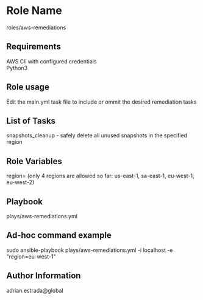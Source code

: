 Role Name
=========

roles/aws-remediations

Requirements
------------

AWS Cli with configured credentials  
Python3

Role usage
----------

Edit the main.yml task file to include or ommit the desired remediation tasks

List of Tasks
-------------

snapshots_cleanup  - safely delete all unused snapshots in the specified region 

Role Variables
--------------

region=<value> (only 4 regions are allowed so far: us-east-1, sa-east-1, eu-west-1, eu-west-2)

Playbook
--------

plays/aws-remediations.yml


Ad-hoc command example
----------------------

sudo ansible-playbook plays/aws-remediations.yml -i localhost -e "region=eu-west-1"


Author Information
------------------

adrian.estrada@global
